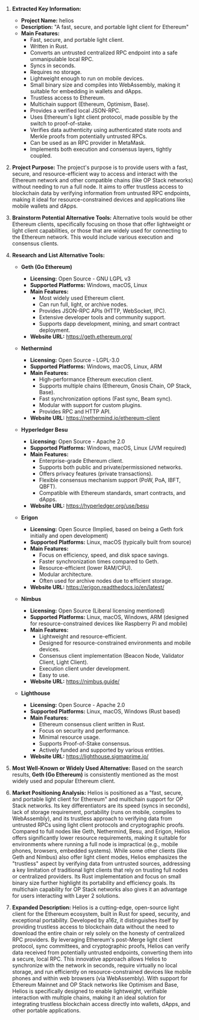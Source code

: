 1.  **Extracted Key Information:**
    *   **Project Name:** helios
    *   **Description:** "A fast, secure, and portable light client for Ethereum"
    *   **Main Features:**
        *   Fast, secure, and portable light client.
        *   Written in Rust.
        *   Converts an untrusted centralized RPC endpoint into a safe unmanipulable local RPC.
        *   Syncs in seconds.
        *   Requires no storage.
        *   Lightweight enough to run on mobile devices.
        *   Small binary size and compiles into WebAssembly, making it suitable for embedding in wallets and dApps.
        *   Trustless access to Ethereum.
        *   Multichain support (Ethereum, Optimism, Base).
        *   Provides a verified local JSON-RPC.
        *   Uses Ethereum's light client protocol, made possible by the switch to proof-of-stake.
        *   Verifies data authenticity using authenticated state roots and Merkle proofs from potentially untrusted RPCs.
        *   Can be used as an RPC provider in MetaMask.
        *   Implements both execution and consensus layers, tightly coupled.

2.  **Project Purpose:**
    The project's purpose is to provide users with a fast, secure, and resource-efficient way to access and interact with the Ethereum network and other compatible chains (like OP Stack networks) without needing to run a full node. It aims to offer trustless access to blockchain data by verifying information from untrusted RPC endpoints, making it ideal for resource-constrained devices and applications like mobile wallets and dApps.

3.  **Brainstorm Potential Alternative Tools:**
    Alternative tools would be other Ethereum clients, specifically focusing on those that offer lightweight or light client capabilities, or those that are widely used for connecting to the Ethereum network. This would include various execution and consensus clients.

4.  **Research and List Alternative Tools:**

    *   **Geth (Go Ethereum)**
        *   **Licensing:** Open Source - GNU LGPL v3
        *   **Supported Platforms:** Windows, macOS, Linux
        *   **Main Features:**
            *   Most widely used Ethereum client.
            *   Can run full, light, or archive nodes.
            *   Provides JSON-RPC APIs (HTTP, WebSocket, IPC).
            *   Extensive developer tools and community support.
            *   Supports dapp development, mining, and smart contract deployment.
        *   **Website URL:** https://geth.ethereum.org/

    *   **Nethermind**
        *   **Licensing:** Open Source - LGPL-3.0
        *   **Supported Platforms:** Windows, macOS, Linux, ARM
        *   **Main Features:**
            *   High-performance Ethereum execution client.
            *   Supports multiple chains (Ethereum, Gnosis Chain, OP Stack, Base).
            *   Fast synchronization options (Fast sync, Beam sync).
            *   Modular with support for custom plugins.
            *   Provides RPC and HTTP API.
        *   **Website URL:** https://nethermind.io/ethereum-client

    *   **Hyperledger Besu**
        *   **Licensing:** Open Source - Apache 2.0
        *   **Supported Platforms:** Windows, macOS, Linux (JVM required)
        *   **Main Features:**
            *   Enterprise-grade Ethereum client.
            *   Supports both public and private/permissioned networks.
            *   Offers privacy features (private transactions).
            *   Flexible consensus mechanism support (PoW, PoA, IBFT, QBFT).
            *   Compatible with Ethereum standards, smart contracts, and dApps.
        *   **Website URL:** https://hyperledger.org/use/besu

    *   **Erigon**
        *   **Licensing:** Open Source (Implied, based on being a Geth fork initially and open development)
        *   **Supported Platforms:** Linux, macOS (typically built from source)
        *   **Main Features:**
            *   Focus on efficiency, speed, and disk space savings.
            *   Faster synchronization times compared to Geth.
            *   Resource-efficient (lower RAM/CPU).
            *   Modular architecture.
            *   Often used for archive nodes due to efficient storage.
        *   **Website URL:** https://erigon.readthedocs.io/en/latest/

    *   **Nimbus**
        *   **Licensing:** Open Source (Liberal licensing mentioned)
        *   **Supported Platforms:** Linux, macOS, Windows, ARM (designed for resource-constrained devices like Raspberry Pi and mobile)
        *   **Main Features:**
            *   Lightweight and resource-efficient.
            *   Designed for resource-constrained environments and mobile devices.
            *   Consensus client implementation (Beacon Node, Validator Client, Light Client).
            *   Execution client under development.
            *   Easy to use.
        *   **Website URL:** https://nimbus.guide/

    *   **Lighthouse**
        *   **Licensing:** Open Source - Apache 2.0
        *   **Supported Platforms:** Linux, macOS, Windows (Rust based)
        *   **Main Features:**
            *   Ethereum consensus client written in Rust.
            *   Focus on security and performance.
            *   Minimal resource usage.
            *   Supports Proof-of-Stake consensus.
            *   Actively funded and supported by various entities.
        *   **Website URL:** https://lighthouse.sigmaprime.io/

5.  **Most Well-Known or Widely Used Alternative:**
    Based on the search results, **Geth (Go Ethereum)** is consistently mentioned as the most widely used and popular Ethereum client.

6.  **Market Positioning Analysis:**
    Helios is positioned as a "fast, secure, and portable light client for Ethereum" and multichain support for OP Stack networks. Its key differentiators are its speed (syncs in seconds), lack of storage requirement, portability (runs on mobile, compiles to WebAssembly), and its trustless approach to verifying data from untrusted RPCs using light client protocols and cryptographic proofs.
    Compared to full nodes like Geth, Nethermind, Besu, and Erigon, Helios offers significantly lower resource requirements, making it suitable for environments where running a full node is impractical (e.g., mobile phones, browsers, embedded systems). While some other clients (like Geth and Nimbus) also offer light client modes, Helios emphasizes the "trustless" aspect by verifying data from untrusted sources, addressing a key limitation of traditional light clients that rely on trusting full nodes or centralized providers. Its Rust implementation and focus on small binary size further highlight its portability and efficiency goals. Its multichain capability for OP Stack networks also gives it an advantage for users interacting with Layer 2 solutions.

7.  **Expanded Description:**
    Helios is a cutting-edge, open-source light client for the Ethereum ecosystem, built in Rust for speed, security, and exceptional portability. Developed by a16z, it distinguishes itself by providing trustless access to blockchain data without the need to download the entire chain or rely solely on the honesty of centralized RPC providers. By leveraging Ethereum's post-Merge light client protocol, sync committees, and cryptographic proofs, Helios can verify data received from potentially untrusted endpoints, converting them into a secure, local RPC. This innovative approach allows Helios to synchronize with the network in seconds, require virtually no local storage, and run efficiently on resource-constrained devices like mobile phones and within web browsers (via WebAssembly). With support for Ethereum Mainnet and OP Stack networks like Optimism and Base, Helios is specifically designed to enable lightweight, verifiable interaction with multiple chains, making it an ideal solution for integrating trustless blockchain access directly into wallets, dApps, and other portable applications.